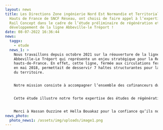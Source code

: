 ```yaml
---
layout: news
title: Les Directions Zone ingénierie Nord Est Normandie et Territoriale des
  Hauts de France de SNCF Réseau, ont choisi de faire appel à l’expertise de
  Rail Concept dans le cadre de l’étude préliminaire de régénération et de
  développement de la ligne Abbeville-le Tréport !
date: 08-07-2022 16:36:44
news:
  taggx:
    - etude
  news_1: >
    Nous travaillons depuis octobre 2021 sur la réouverture de la ligne
    Abbeville-Le Tréport qui représente un enjeu stratégique pour la Région
    hauts-de-France. En effet, cette ligne, fermée aux circulations ferroviaires
    en mai 2018, permettait de desservir 7 haltes structurantes pour la mobilité
    du territoire.


    Notre mission consiste à accompagner l’ensemble des cofinanceurs du projet dans la définition du programme travaux optimal à réaliser sur la ligne. L’objectif est à la fois de régénérer l’infrastructure et de déployer l’offre cible caractérisée par une fréquence renforcée, des temps parcours compétitifs et des correspondances améliorées en gare d’Abbeville.


    Cette étude illustre notre forte expertise des études de régénération ainsi que notre savoir-faire dans le domaine des études amont transverses. Après l’étude réalisée sur la ligne Motteville-St-Valéry, Rail concept se place comme un des acteurs majeurs dans la réalisation des études de régénération.


    Merci à Hassan Ouzzine et Hella Bouakaz pour la confiance qu’ils nous accordent dans cette étude, qui se déroulera sur toute l’année 2022.
news_photo:
  photo_news1: /assets/img/uploads/image1.png
---
```

